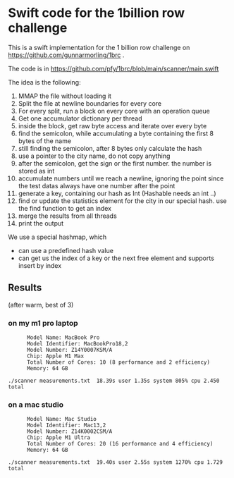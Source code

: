 # Swift code for the 1billion row challenge
This is a swift implementation for the 1 billion row challenge on
https://github.com/gunnarmorling/1brc .

The code is in https://github.com/pfy/1brc/blob/main/scanner/main.swift

The idea is the following:
1. MMAP the file without loading it
2. Split the file at newline boundaries for every core
3. For every split, run a block on every core with an operation queue
4. Get one accumulator dictionary per thread
5. inside the block, get raw byte access and iterate over every byte
6. find the semicolon, while accumulating a byte containing the first 8 bytes of the name
7. still finding the semicolon, after 8 bytes only calculate the hash
8. use a pointer to the city name, do not copy anything
9. after the semicolon, get the sign or the first number. the number is stored as int
10. accumulate numbers until we reach a newline, ignoring the point since the test datas always have one number after the point
11.  generate a key, containing our hash as Int (Hashable needs an int ..)
12. find or update the statistics element for the city in our special hash. use the find function to get an index
13. merge the results from all threads
14. print the output

We use a special hashmap, which
* can use a predefined hash value
* can get us the index of a key or the next free element and supports insert by index


## Results
(after warm, best of 3)

### on my m1 pro laptop

```
      Model Name: MacBook Pro
      Model Identifier: MacBookPro18,2
      Model Number: Z14Y0007KSM/A
      Chip: Apple M1 Max
      Total Number of Cores: 10 (8 performance and 2 efficiency)
      Memory: 64 GB
```
```
./scanner measurements.txt  18.39s user 1.35s system 805% cpu 2.450 total
```

### on a mac studio

```
      Model Name: Mac Studio
      Model Identifier: Mac13,2
      Model Number: Z14K0002CSM/A
      Chip: Apple M1 Ultra
      Total Number of Cores: 20 (16 performance and 4 efficiency)
      Memory: 64 GB
```
```
./scanner measurements.txt  19.40s user 2.55s system 1270% cpu 1.729 total
```
